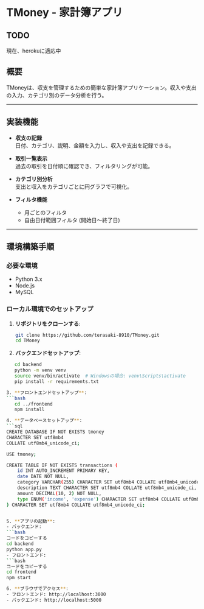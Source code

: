 # TMoney - 家計簿アプリ

## TODO
現在、herokuに適応中

## 概要
TMoneyは、収支を管理するための簡単な家計簿アプリケーション。収入や支出の入力、カテゴリ別のデータ分析を行う。

---

## 実装機能
- **収支の記録**  
  日付、カテゴリ、説明、金額を入力し、収入や支出を記録できる。
  
- **取引一覧表示**  
  過去の取引を日付順に確認でき、フィルタリングが可能。

- **カテゴリ別分析**  
  支出と収入をカテゴリごとに円グラフで可視化。

- **フィルタ機能**  
  - 月ごとのフィルタ
  - 自由日付範囲フィルタ (開始日～終了日)

---

## 環境構築手順

### 必要な環境
- Python 3.x
- Node.js
- MySQL

### ローカル環境でのセットアップ
1. **リポジトリをクローンする**:
   ```bash
   git clone https://github.com/terasaki-8910/TMoney.git
   cd TMoney

2. **バックエンドセットアップ**:
```bash
   cd backend
   python -m venv venv
   source venv/bin/activate  # Windowsの場合: venv\Scripts\activate
   pip install -r requirements.txt

3. **フロントエンドセットアップ**:
```bash
   cd ../frontend
   npm install

4. **データベースセットアップ**:
```sql
CREATE DATABASE IF NOT EXISTS tmoney
CHARACTER SET utf8mb4
COLLATE utf8mb4_unicode_ci;

USE tmoney;

CREATE TABLE IF NOT EXISTS transactions (
    id INT AUTO_INCREMENT PRIMARY KEY,
    date DATE NOT NULL,
    category VARCHAR(255) CHARACTER SET utf8mb4 COLLATE utf8mb4_unicode_ci NOT NULL,
    description TEXT CHARACTER SET utf8mb4 COLLATE utf8mb4_unicode_ci,
    amount DECIMAL(10, 2) NOT NULL,
    type ENUM('income', 'expense') CHARACTER SET utf8mb4 COLLATE utf8mb4_unicode_ci NOT NULL
) CHARACTER SET utf8mb4 COLLATE utf8mb4_unicode_ci;


5. **アプリの起動**:
- バックエンド:
```bash
コードをコピーする
cd backend
python app.py
- フロントエンド:
```bash
コードをコピーする
cd frontend
npm start

6. **ブラウザでアクセス**:
- フロントエンド: http://localhost:3000
- バックエンド: http://localhost:5000


